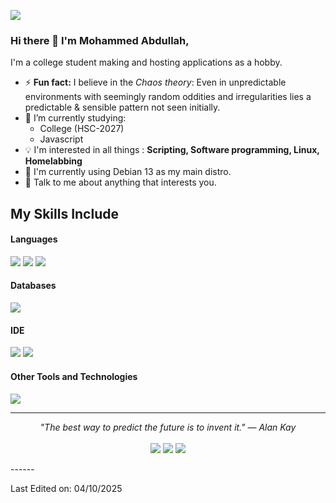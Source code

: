 ![](https://komarev.com/ghpvc/?username=mdabdullah008)

### Hi there 👋 I'm Mohammed Abdullah,

I'm a college student making and hosting applications as a hobby.

- ⚡ **Fun fact:** I believe in the *Chaos theory*: Even in unpredictable environments with seemingly random oddities and irregularities lies a predictable & sensible pattern not seen initially.
- 🔭 I’m currently studying:
	- College (HSC-2027)
   	- Javascript 
- :bulb: I'm interested in all things : **Scripting, Software programming, Linux, Homelabbing**
- 🐧 I'm currently using Debian 13 as my main distro.
- 💬 Talk to me about anything that interests you.

## My Skills Include

<h4> Languages </h4>
<span> 
  <img src="https://img.shields.io/badge/Bash-4EAA25?style=for-the-badge&logo=gnubash&logoColor=white">
  <img src="https://img.shields.io/badge/Python-3776AB?style=for-the-badge&logo=python&logoColor=white">
<img src="https://img.shields.io/badge/HTML5-E34F26?style=for-the-badge&logo=html5&logoColor=white">
</span>

<h4> Databases </h4>
<span>
  <img src="https://img.shields.io/badge/sqlite-003B57?style=for-the-badge&logo=sqlite&logoColor=white">
</span>

<h4> IDE </h4>
<span>
<img src="https://img.shields.io/badge/Visual_Studio_Code-0078D4?style=for-the-badge&logo=visual%20studio%20code&logoColor=white">
<img src="https://img.shields.io/badge/vim-019733?style=for-the-badge&logo=vim&logoColor=white">
</span>


<h4> Other Tools and Technologies </h4>
<span>
  <img src="https://img.shields.io/badge/Git-F05032?style=for-the-badge&logo=git&logoColor=white">

</span>




    

<hr>
<p align="center">
   <i>"The best way to predict the future is to invent it." — Alan Kay</i>
   <br>
<br>	
<a target="_blank" href="mailto:mdabdullahashfaq008@gmail.com"><img src="https://img.shields.io/badge/-Gmail-D14836?style=for-the-badge&logo=Gmail&logoColor=white"></img></a>
<a target="_blank" href="https://x.com/mdag2008"><img src="https://img.shields.io/badge/-X%20(Twitter)-000000?style=for-the-badge&logo=X&logoColor=white"></img></a>
<a target="_blank" href="https://x.com/mdag2008"><img src="https://img.shields.io/badge/-stackoverflow-F58025?style=for-the-badge&logo=stackoverflow&logoColor=white"></img></a>
<br>
</p>
------

Last Edited on: 04/10/2025
